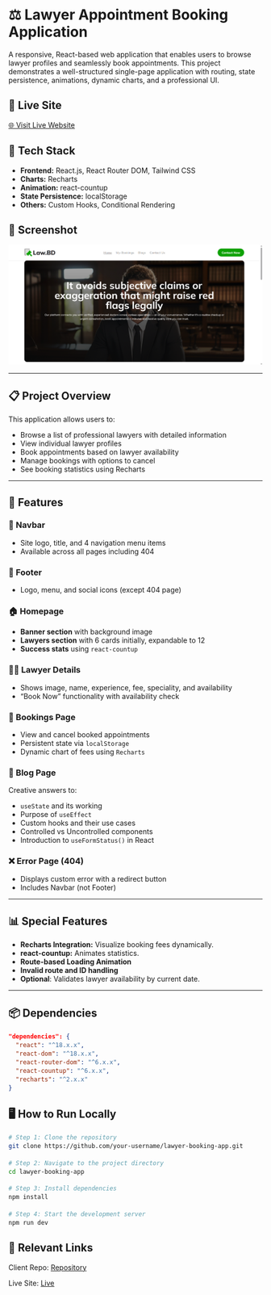 # ⚖️ Lawyer Appointment Booking Application

A responsive, React-based web application that enables users to browse lawyer profiles and seamlessly book appointments. This project demonstrates a well-structured single-page application with routing, state persistence, animations, dynamic charts, and a professional UI.

## 🔗 Live Site

[🌐 Visit Live Website](https://majestic-pudding-1600af.netlify.app/)

## 🧰 Tech Stack

- **Frontend:** React.js, React Router DOM, Tailwind CSS
- **Charts:** Recharts
- **Animation:** react-countup
- **State Persistence:** localStorage
- **Others:** Custom Hooks, Conditional Rendering

## 📸 Screenshot

![Lawyer Booking Screenshot](./src/assets/law.png)

---

## 📋 Project Overview

This application allows users to:

- Browse a list of professional lawyers with detailed information
- View individual lawyer profiles
- Book appointments based on lawyer availability
- Manage bookings with options to cancel
- See booking statistics using Recharts

---

## 🚀 Features

### 🧭 Navbar

- Site logo, title, and 4 navigation menu items
- Available across all pages including 404

### 🦶 Footer

- Logo, menu, and social icons (except 404 page)

### 🏠 Homepage

- **Banner section** with background image
- **Lawyers section** with 6 cards initially, expandable to 12
- **Success stats** using `react-countup`

### 👨‍⚖️ Lawyer Details

- Shows image, name, experience, fee, speciality, and availability
- “Book Now” functionality with availability check

### 📅 Bookings Page

- View and cancel booked appointments
- Persistent state via `localStorage`
- Dynamic chart of fees using `Recharts`

### 📝 Blog Page

Creative answers to:

- `useState` and its working
- Purpose of `useEffect`
- Custom hooks and their use cases
- Controlled vs Uncontrolled components
- Introduction to `useFormStatus()` in React

### ❌ Error Page (404)

- Displays custom error with a redirect button
- Includes Navbar (not Footer)

---

## 📊 Special Features

- **Recharts Integration:** Visualize booking fees dynamically.
- **react-countup:** Animates statistics.
- **Route-based Loading Animation**
- **Invalid route and ID handling**
- **Optional**: Validates lawyer availability by current date.

---

## 📦 Dependencies

```json
"dependencies": {
  "react": "^18.x.x",
  "react-dom": "^18.x.x",
  "react-router-dom": "^6.x.x",
  "react-countup": "^6.x.x",
  "recharts": "^2.x.x"
}
```

## 🖥️ How to Run Locally

```bash
# Step 1: Clone the repository
git clone https://github.com/your-username/lawyer-booking-app.git

# Step 2: Navigate to the project directory
cd lawyer-booking-app

# Step 3: Install dependencies
npm install

# Step 4: Start the development server
npm run dev
```

## 🔗 Relevant Links

Client Repo: [Repository](https://github.com/parvezreza55/lawBooking)

Live Site: [Live](https://majestic-pudding-1600af.netlify.app/)
